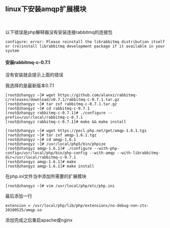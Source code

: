 ## linux下安装amqp扩展模块

<br/>

以下错误是php解释器没有安装连接rabbitmq的连接包

```shell
configure: error: Please reinstall the librabbitmq distribution itself or (re)install librabbitmq development package if it available in your system
```

#### 安装rabbitmq-c-0.7.1

没有安装就会提示上面的错误

我选择的是最新版本0.7.1

```shell
[root@zhangyz ~]# wget https://github.com/alanxz/rabbitmq-c/releases/download/v0.7.1/rabbitmq-c-0.7.1.tar.gz
[root@zhangyz ~]# tar zxf rabbitmq-c-0.7.1.tar.gz
[root@zhangyz ~]# cd rabbitmq-c-0.7.1
[root@zhangyz rabbitmq-c-0.7.1]# ./configure --prefix=/usr/local/rabbitmq-c-0.7.1
[root@zhangyz rabbitmq-c-0.7.1]# make && make install

[root@zhangyz ~]# wget https://pecl.php.net/get/amqp-1.6.1.tgz
[root@zhangyz ~]# tar zxf amqp-1.6.1.tgz
[root@zhangyz ~]# cd amqp-1.6.1
[root@zhangyz ~]# /usr/local/php5/bin/phpize
[root@zhangyz amqp-1.6.1]# ./configure --with-php-config=/usr/local/php/bin/php-config --with-amqp --with-librabbitmq-dir=/usr/local/rabbitmq-c-0.7.1
[root@zhangyz amqp-1.6.1]# make 
[root@zhangyz amqp-1.6.1]# make install
```

在php.ini文件当中添加所需要的扩展模块

```shell
[root@zhangyz ~]# vim /usr/local/php/etc/php.ini
```

最后添加一行

```shell
extension = /usr/local/php/lib/php/extensions/no-debug-non-zts-20100525/amqp.so
```

添加完成之后重启apache或nginx
